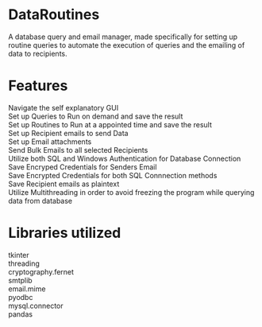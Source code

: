 # DataRoutines
A database query and email manager, made specifically for setting up routine queries to automate the execution of queries and the emailing of data to recipients.

# Features
Navigate the self explanatory GUI \
Set up Queries to Run on demand and save the result\
Set up Routines to Run at a appointed time and save the result\
Set up Recipient emails to send Data\
Set up Email attachments\
Send Bulk Emails to all selected Recipients\
Utilize both SQL and Windows Authentication for Database Connection\
Save Encryped Credentials for Senders Email\
Save Encrypted Credentials for both SQL Connnection methods\
Save Recipient emails as plaintext\
Utilize Multithreading in order to avoid freezing the program while querying data from database

# Libraries utilized
tkinter\
threading\
cryptography.fernet\
smtplib\
email.mime\
pyodbc\
mysql.connector\
pandas




